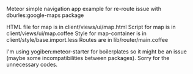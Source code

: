 Meteor simple navigation app example for re-route issue with dburles:google-maps package

HTML file for map is in client/views/ui/map.html
Script for map is in client/views/ui/map.coffee
Style for map-container is in client/style/base.import.less
Routes are in lib/router/main.coffee

I'm using yogiben:meteor-starter for boilerplates so it might be an issue (maybe some incompatibilities between packages). Sorry for the unnecessary codes.
